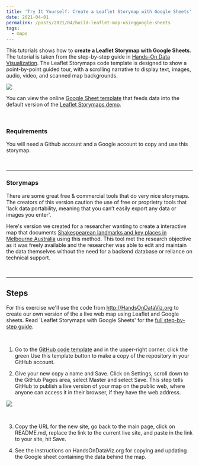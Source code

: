```yaml
---
title: 'Try It Yourself: Create a Leaflet Storymap with Google Sheets'
date: 2021-04-01
permalink: /posts/2021/04/build-leaflet-map-usinggoogle-sheets
tags:
  - maps
---
```


This tutorials shows how to **create a Leaflet Storymap with Google Sheets**. The tutorial is taken from the step-by-step guide in [Hands-On Data Visualization](https://HandsOnDataViz.org/leaflet-storymaps-with-google-sheets.html). The Leaflet Storymaps code template is designed to show a point-by-point guided tour, with a scrolling narrative to display text, images, audio, video, and scanned map backgrounds.

![](https://i.imgur.com/6EwZxL5.gif)

You can view the online [Google Sheet template](https://docs.google.com/spreadsheets/d/1AO6XHL_0JafWZF4KEejkdDNqfuZWUk3SlNlQ6MjlRFM/edit#gid=0) that feeds data into the default version of the [Leaflet Storymaps demo](https://handsondataviz.github.io/leaflet-storymaps-with-google-sheets/#2).

<br>

### Requirements
You will need a Github account and a Google account to copy and use this storymap.

<br>

---
### Storymaps
There are some great free & commercial tools that do very nice storymaps. The creators of this version caution the use of free or proprietry tools that 'lack data portability, meaning that you can’t easily export any data or images you enter'.

Here's version we created for a researcher wanting to create a interactive map that documents [Shakespearean landmarks and key places in Melbourne Australia](https://melbourneshakespeare.github.io/) using this method. This tool met the research objective as it was freely available and the researcher was able to edit and maintain the data themselves without the need for a backend database or reliance on technical support.

<br>

---
## Steps
For this exercise we'll use the code from http://HandsOnDataViz.org to create our own version of the a live web map using Leaflet and Google sheets. Read 'Leaflet Storymaps with Google Sheets' for the [full step-by-step guide](https://handsondataviz.org/leaflet-storymaps-with-google-sheets).

<br>

1. Go to the [GitHub code template](https://github.com/handsondataviz/leaflet-storymaps-with-google-sheets) and in the upper-right corner, click the green Use this template button to make a copy of the repository in your GitHub account. 

2. Give your new copy a name and Save. Click on Settings, scroll down to the GitHub Pages area, select Master and select Save. This step tells GitHub to publish a live version of your map on the public web, where anyone can access it in their browser, if they have the web address.


![](https://i.imgur.com/G5AkLDZ.png)

<br>

3. Copy the URL for the new site, go back to the main page, click on README.md, replace the link to the current live site, and paste in the link to your site, hit Save.

4. See the instructions on HandsOnDataViz.org for copying and updating the Google sheet containing the data behind the map.

<br>





